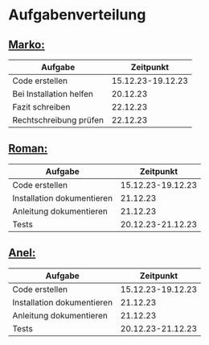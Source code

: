 # Aufgabenverteilung


## <ins>Marko:</ins>

| Aufgabe | Zeitpunkt |
| ------- | --------- |
| Code erstellen | 15.12.23-19.12.23 |
| Bei Installation helfen | 20.12.23 |
| Fazit schreiben | 22.12.23 |
| Rechtschreibung prüfen | 22.12.23 |

## <ins>Roman:</ins>
| Aufgabe | Zeitpunkt |
| ------- | --------- |
| Code erstellen | 15.12.23-19.12.23 |
| Installation dokumentieren | 21.12.23 |
| Anleitung dokumentieren | 21.12.23 |
| Tests | 20.12.23-21.12.23|


## <ins>Anel:</ins>
| Aufgabe | Zeitpunkt |
| ------- | --------- |
| Code erstellen | 15.12.23-19.12.23 |
| Installation dokumentieren | 21.12.23 |
| Anleitung dokumentieren | 21.12.23 |
| Tests | 20.12.23-21.12.23|
